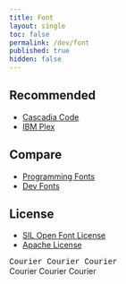 ```yaml
---
title: Font
layout: single
toc: false
permalink: /dev/font
published: true
hidden: false
---
```


<head>
  <base target="_blank">
</head>

## Recommended

- [Cascadia Code](https://github.com/microsoft/cascadia-code)
- [IBM Plex](https://www.ibm.com/plex/)

## Compare

- [Programming Fonts](https://www.programmingfonts.org/)
- [Dev Fonts](https://devfonts.gafi.dev/)

## License

- [SIL Open Font License](https://scripts.sil.org/cms/scripts/page.php?id=OFL)
- [Apache License](http://www.apache.org/licenses/LICENSE-2.0.html)

<div style="font-family:Courier">
  Courier Courier Courier
</div>
Courier Courier Courier
